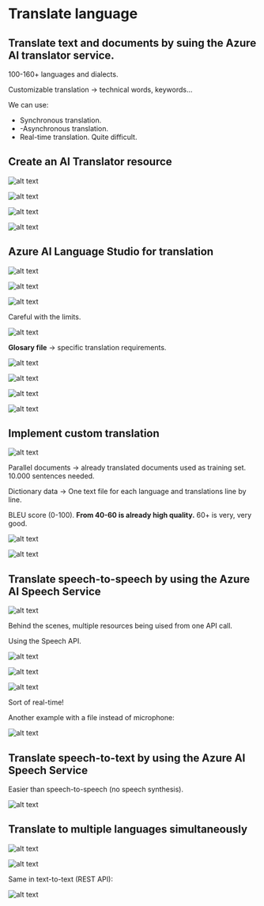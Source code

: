 # Translate language

## Translate text and documents by suing the Azure AI translator service.

100-160+ languages and dialects.

Customizable translation -> technical words, keywords...

We can use:

- Synchronous translation.
- -Asynchronous translation.
- Real-time translation. Quite difficult.

## Create an AI Translator resource

![alt text](image-190.png)

![alt text](image-191.png)

![alt text](image-192.png)

![alt text](image-193.png)

## Azure AI Language Studio for translation

![alt text](image-194.png)

![alt text](image-195.png)

![alt text](image-196.png)

Careful with the limits.

![alt text](image-197.png)

**Glosary file** -> specific translation requirements.

![alt text](image-198.png)

![alt text](image-199.png)

![alt text](image-200.png)

![alt text](image-201.png)

## Implement custom translation

![alt text](image-202.png)

Parallel documents -> already translated documents used as training set. 10.000 sentences needed.

Dictionary data -> One text file for each language and translations line by line.

BLEU score (0-100). **From 40-60 is already high quality.** 60+ is very, very good.

![alt text](image-203.png)

![alt text](image-204.png)

## Translate speech-to-speech by using the Azure AI Speech Service

![alt text](image-205.png)

Behind the scenes, multiple resources being uised from one API call.

Using the Speech API.

![alt text](image-206.png)

![alt text](image-207.png)

![alt text](image-208.png)

Sort of real-time!

Another example with a file instead of microphone:

![alt text](image-209.png)

## Translate speech-to-text by using the Azure AI Speech Service

Easier than speech-to-speech (no speech synthesis).

![alt text](image-210.png)

## Translate to multiple languages simultaneously

![alt text](image-211.png)

![alt text](image-212.png)

Same in text-to-text (REST API):

![alt text](image-213.png)
